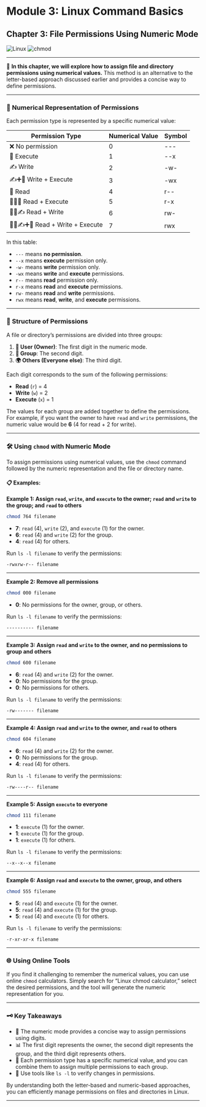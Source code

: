 # Module 3: Linux Command Basics

## Chapter 3: File Permissions Using Numeric Mode
![Linux](https://img.shields.io/badge/Linux-Fundamentals-green) 
![chmod](https://img.shields.io/badge/Command-chmod-orange)

---

📘 **In this chapter, we will explore how to assign file and directory permissions using numerical values.** This method is an alternative to the letter-based approach discussed earlier and provides a concise way to define permissions.

---

### 🔢 Numerical Representation of Permissions

Each permission type is represented by a specific numerical value:

| Permission Type             | Numerical Value | Symbol  |
|-----------------------------|-----------------|---------|
| ❌ No permission             | 0               | ---     |
| 🏃 Execute                   | 1               | --x     |
| ✍️ Write                     | 2               | -w-     |
| ✍️➕🏃 Write + Execute         | 3               | -wx     |
| 📖 Read                      | 4               | r--     |
| 📖➕🏃 Read + Execute          | 5               | r-x     |
| 📖➕✍️ Read + Write            | 6               | rw-     |
| 📖➕✍️➕🏃 Read + Write + Execute | 7               | rwx     |

In this table:
- `---` means **no permission**.
- `--x` means **execute** permission only.
- `-w-` means **write** permission only.
- `-wx` means **write** and **execute** permissions.
- `r--` means **read** permission only.
- `r-x` means **read** and **execute** permissions.
- `rw-` means **read** and **write** permissions.
- `rwx` means **read**, **write**, and **execute** permissions.

---

### 📂 Structure of Permissions

A file or directory’s permissions are divided into three groups:

1. **👤 User (Owner)**: The first digit in the numeric mode.
2. **👥 Group**: The second digit.
3. **🌍 Others (Everyone else)**: The third digit.

Each digit corresponds to the sum of the following permissions:

- **Read** (`r`) = 4
- **Write** (`w`) = 2
- **Execute** (`x`) = 1

The values for each group are added together to define the permissions. For example, if you want the owner to have `read` and `write` permissions, the numeric value would be **6** (4 for read + 2 for write).

---

### 🛠️ Using `chmod` with Numeric Mode

To assign permissions using numerical values, use the `chmod` command followed by the numeric representation and the file or directory name.

#### 📋 Examples:

**Example 1: Assign `read`, `write`, and `execute` to the owner; `read` and `write` to the group; and `read` to others**

```bash
chmod 764 filename
```

- **7**: `read` (4), `write` (2), and `execute` (1) for the owner.
- **6**: `read` (4) and `write` (2) for the group.
- **4**: `read` (4) for others.

Run `ls -l filename` to verify the permissions:

```
-rwxrw-r-- filename
```

---

**Example 2: Remove all permissions**

```bash
chmod 000 filename
```

- **0**: No permissions for the owner, group, or others.

Run `ls -l filename` to verify the permissions:

```
---------- filename
```

---

**Example 3: Assign `read` and `write` to the owner, and no permissions to group and others**

```bash
chmod 600 filename
```

- **6**: `read` (4) and `write` (2) for the owner.
- **0**: No permissions for the group.
- **0**: No permissions for others.

Run `ls -l filename` to verify the permissions:

```
-rw------- filename
```

---

**Example 4: Assign `read` and `write` to the owner, and `read` to others**

```bash
chmod 604 filename
```

- **6**: `read` (4) and `write` (2) for the owner.
- **0**: No permissions for the group.
- **4**: `read` (4) for others.

Run `ls -l filename` to verify the permissions:

```
-rw----r-- filename
```

---

**Example 5: Assign `execute` to everyone**

```bash
chmod 111 filename
```

- **1**: `execute` (1) for the owner.
- **1**: `execute` (1) for the group.
- **1**: `execute` (1) for others.

Run `ls -l filename` to verify the permissions:

```
--x--x--x filename
```

---

**Example 6: Assign `read` and `execute` to the owner, group, and others**

```bash
chmod 555 filename
```

- **5**: `read` (4) and `execute` (1) for the owner.
- **5**: `read` (4) and `execute` (1) for the group.
- **5**: `read` (4) and `execute` (1) for others.

Run `ls -l filename` to verify the permissions:

```
-r-xr-xr-x filename
```

---

### 🌐 Using Online Tools

If you find it challenging to remember the numerical values, you can use online `chmod` calculators. Simply search for “Linux chmod calculator,” select the desired permissions, and the tool will generate the numeric representation for you.

---

### 🗝️ Key Takeaways

- 🔢 The numeric mode provides a concise way to assign permissions using digits.
- 📊 The first digit represents the owner, the second digit represents the group, and the third digit represents others.
- 🎯 Each permission type has a specific numerical value, and you can combine them to assign multiple permissions to each group.
- 🧰 Use tools like `ls -l` to verify changes in permissions.

By understanding both the letter-based and numeric-based approaches, you can efficiently manage permissions on files and directories in Linux.

---
